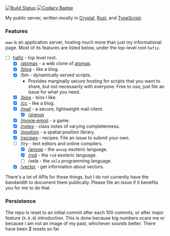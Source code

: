 [![Build Status](https://travis-ci.org/ayazhafiz/crystal-ah.svg?branch=master)](https://travis-ci.org/ayazhafiz/crystal-ah)
[![Codacy Badge](https://api.codacy.com/project/badge/Grade/87cb11d1771047d59063940b71ea3e3d)](https://www.codacy.com/app/ayazhafiz/crystal-ah?utm_source=github.com&utm_medium=referral&utm_content=ayazhafiz/crystal-ah&utm_campaign=badger)

My public server, written mostly in [Crystal](https://crystal-lang.org),
[Rust](https://rust-lang.org), and [TypeScript](https://www.typescriptlang.org).

### Features

`www` is an application server, hosting much more than just my informational page. Most
of its features are listed below, under the top-level root `hafiz`.

- [ ] [hafiz](https://ayazhafiz.com) - top level root.
  - [x] [/atomas](https://ayazhafiz.github.io/atomas) - a web clone of
        [atomas](https://en.wikipedia.org/wiki/Atomas).
  - [x] [/blog](https://cc.ayazhafiz.com) - like a blog.
  - [x] /bin - dynamically served scripts.
    - Provides marginally secure hosting for scripts that you want to share, but
      not necessarily with everyone. Free to use; just file an issue for what
      you need.
  - [x] [/bios](https://ayazhafiz.com/bios) - bios I like.
  - [x] [/cc](https://cc.ayazhafiz.com) - like a blog.
  - [x] [/mail](https://ayazhafiz.com/mail) - a secure, lightweight mail client.
    - [x] [/signup](https://ayazhafiz.com/mail/signup)
  - [x] [/movie-emoji](https://ayazhafiz.github.io/movie-emoji) - a game.
  - [x] [/notes](https://ayazhafiz.com/notes) - class notes of varying
        completenness.
  - [x] [/position](https://ayazhafiz.github.io/position) - a spatial position library.
  - [x] [/recipes](https://ayazhafiz.com/recipes) - recipes. File an issue to
        submit your own.
  - [ ] /try - text editors and online compilers.
    - [x] [/anoop](https://ayazhafiz.com/try/anoop) - the `anoop` esoteric
          language.
    - [x] [/rod](https://ayazhafiz.com/try/rod) - the `rod` esoteric language.
    - [ ] /xela - the `xela` programming language.
  - [x] [/vector](https://ayazhafiz.com/vector) - get information about vectors.

There's a lot of APIs for these things, but I do not currently have the
bandwidth to document them publically. Please file an issue if it benefits you
for me to do that.

### Persistence

The repo is reset to an initial commit after each 100 commits, or after major
feature (`X.0.0`) introduction. This is done because big numbers scare me or
because I am not an image of my past, whichever sounds better.
There have been **2** resets so far.
